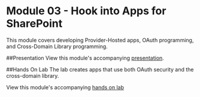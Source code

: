 Module 03 - Hook into Apps for SharePoint
=========================================

This module covers developing Provider-Hosted apps, OAuth programming, and Cross-Domain Library programming.

##Presentation
View this module's accompanying [presentation](Hook%20into%20Apps%20for%20SharePoint.pptx).

##Hands On Lab
The lab creates apps that use both OAuth security and the cross-domain library.

View this module's accompanying [hands on lab](hands-on-lab.md)

